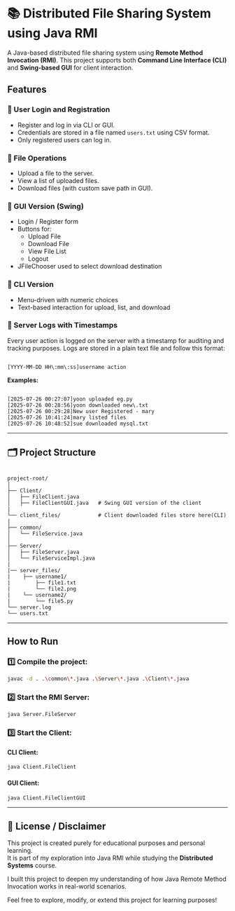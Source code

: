 # 📚 Distributed File Sharing System using Java RMI

A Java-based distributed file sharing system using **Remote Method Invocation (RMI)**. This project supports both **Command Line Interface (CLI)** and **Swing-based GUI** for client interaction.



##  Features

### 📝 User Login and Registration
- Register and log in via CLI or GUI.
- Credentials are stored in a file named `users.txt` using CSV format.
- Only registered users can log in.

### 📝 File Operations
- Upload a file to the server.
- View a list of uploaded files.
- Download files (with custom save path in GUI).

### 📝 GUI Version (Swing)
- Login / Register form
- Buttons for:
  - Upload File
  - Download File
  - View File List
  - Logout
- JFileChooser used to select download destination

### 📝 CLI Version
- Menu-driven with numeric choices
- Text-based interaction for upload, list, and download

### 📝 Server Logs with Timestamps

Every user action is logged on the server with a timestamp for auditing and tracking purposes. Logs are stored in a plain text file and follow this format:

```

[YYYY-MM-DD HH\:mm\:ss]username action

```

**Examples:**
```

[2025-07-26 00:27:07]yoon uploaded eg.py
[2025-07-26 00:28:56]yoon downloaded new\.txt
[2025-07-26 00:29:28]New user Registered - mary
[2025-07-26 10:41:24]mary listed files
[2025-07-26 10:48:52]sue downloaded mysql.txt

```
---

## 🗂 Project Structure

```

project-root/
│
├── Client/
│   ├── FileClient.java            
│   ├── FileClientGUI.java   # Swing GUI version of the client
|      
└── client_files/            # Client downloaded files store here(CLI)
|           
├── common/
│   └── FileService.java            
│
├── Server/
│   ├── FileServer.java            
│   └── FileServiceImpl.java
|                        
|── server_files/
|    ├── username1/
|        ├── file1.txt
|        └── file2.png
|    └── username2/
|        └── file5.py
└── server.log
└── users.txt
````

---

##  How to Run

### 1️⃣ Compile the project:

```bash
javac -d . .\common\*.java .\Server\*.java .\Client\*.java
````

### 2️⃣ Start the RMI Server:

```bash
java Server.FileServer
```

### 3️⃣ Start the Client:

#### CLI Client:

```bash
java Client.FileClient
```

#### GUI Client:

```bash
java Client.FileClientGUI
```

---

## 📃 License / Disclaimer

This project is created purely for educational purposes and personal learning.  
It is part of my exploration into Java RMI while studying the **Distributed Systems** course.

I built this project to deepen my understanding of how Java Remote Method Invocation works in real-world scenarios. 

Feel free to explore, modify, or extend this project for learning purposes!
